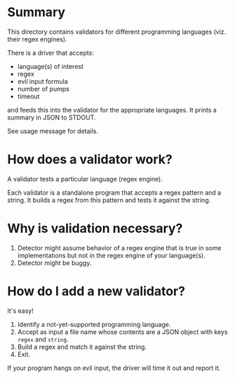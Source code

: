 # Summary

This directory contains validators for different programming languages (viz. their regex engines).

There is a driver that accepts:
- language(s) of interest
- regex
- evil input formula
- number of pumps
- timeout

and feeds this into the validator for the appropriate languages.
It prints a summary in JSON to STDOUT.

See usage message for details.

# How does a validator work?

A validator tests a particular language (regex engine).

Each validator is a standalone program that accepts a regex pattern and a string.
It builds a regex from this pattern and tests it against the string.

# Why is validation necessary?

1. Detector might assume behavior of a regex engine that is true in some implementations but not in the regex engine of your language(s).
2. Detector might be buggy.

# How do I add a new validator?

It's easy!

1. Identify a not-yet-supported programming language.
2. Accept as input a file name whose contents are a JSON object with keys `regex` and `string`.
3. Build a regex and match it against the string.
4. Exit.

If your program hangs on evil input, the driver will time it out and report it.
